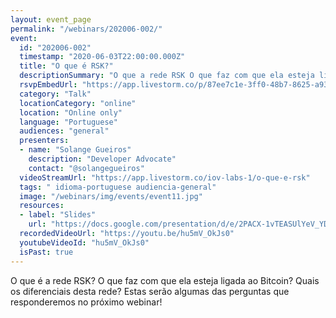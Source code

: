 ```yaml
---
layout: event_page
permalink: "/webinars/202006-002/"
event:
  id: "202006-002"
  timestamp: "2020-06-03T22:00:00.000Z"
  title: "O que é RSK?"
  descriptionSummary: "O que a rede RSK O que faz com que ela esteja ligada ao Bitcoin Quais os diferenciais desta rede Estas ser o algumas das perguntas que resp…"
  rsvpEmbedUrl: "https://app.livestorm.co/p/87ee7c1e-3ff0-48b7-8625-a939dea73347/form"
  category: "Talk"
  locationCategory: "online"
  location: "Online only"
  language: "Portuguese"
  audiences: "general"
  presenters:
  - name: "Solange Gueiros"
    description: "Developer Advocate"
    contact: "@solangegueiros"
  videoStreamUrl: "https://app.livestorm.co/iov-labs-1/o-que-e-rsk"
  tags: " idioma-portuguese audiencia-general"
  image: "/webinars/img/events/event11.jpg"
  resources:
  - label: "Slides"
    url: "https://docs.google.com/presentation/d/e/2PACX-1vTEASUlYeV_YDYuxfqeVCle33UYHBDtkAzWuFt5NvsnHhtq1OEuqjQDvuNAfABL64JwUEyumNcZFyxH/pub?start=true&loop=false&delayms=5000"
  recordedVideoUrl: "https://youtu.be/hu5mV_OkJs0"
  youtubeVideoId: "hu5mV_OkJs0"
  isPast: true
---
```



O que é a rede RSK? 
O que faz com que ela esteja ligada ao Bitcoin?
Quais os diferenciais desta rede?
Estas serão algumas das perguntas que responderemos no próximo webinar!

